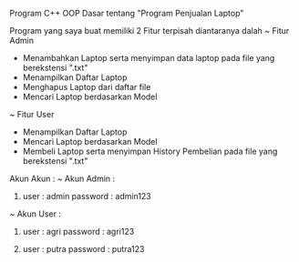 
Program C++ OOP Dasar tentang "Program Penjualan Laptop" 

Program yang saya buat memiliki 2 Fitur terpisah diantaranya dalah
~ Fitur Admin
  - Menambahkan Laptop serta menyimpan data laptop pada file yang berekstensi ".txt"
  - Menampilkan Daftar Laptop
  - Menghapus Laptop dari daftar file
  - Mencari Laptop berdasarkan Model
    
~ Fitur User
  - Menampilkan Daftar Laptop
  - Mencari Laptop berdasarkan Model
  - Membeli Laptop serta menyimpan History Pembelian pada file yang berekstensi ".txt"

Akun Akun :
~ Akun Admin :
1.  user : admin
    password : admin123

~ Akun User :

1.  user : agri
    password : agri123

2.  user : putra
    password : putra123

